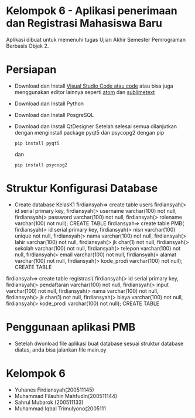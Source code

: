 # Kelompok 6 - Aplikasi penerimaan dan Registrasi Mahasiswa Baru
Aplikasi dibuat untuk memenuhi tugas Ujian Akhir Semester Pemrograman Berbasis Objek 2.
# Persiapan 
* Download dan Install [Visual Studio Code atau code](https://code.visualstudio.com/) atau bisa juga menggunakan editor lainnya seperti [atom](https://atom.io/) dan [sublimetext](https://www.sublimetext.com/) 
* Download dan Install Python
* Download dan Install PosgreSQL
* Download dan Install QtDesigner
Setelah selesai semua dilanjutkan dengan menginstall package pyqt5 dan psycopg2 dengan pip 

   ``` 
   pip install pyqt5 
   ```
   dan 
   ```
   pip install psycopg2
   ```
# Struktur Konfigurasi Database
 * Create database KelasK1
 firdiansyah=> create table users
 firdiansyah(> id serial primary key,
 firdiansyah(> username varchar(100) not null,
 firdiansyah(> password varchar(100) not null,
 firdiansyah(> rolename varchar(100) not null);
 CREATE TABLE
 firdiansyah=> create table PMB(
 firdiansyah(> id serial primary key,
 firdiansyah(> nisn varchar(100) unique not null,
 firdiansyah(> nama varchar(100) not null,
 firdiansyah(> lahir varchar(100) not null,
 firdiansyah(> jk char(1) not null,
 firdiansyah(> sekolah varchar(100) not null,
 firdiansyah(> telepon varchar(100) not null,
 firdiansyah(> email varchar(100) not null,
 firdiansyah(> alamat varchar(100) not null,
 firdiansyah(> kode_prodi varchar(100) not null);
 CREATE TABLE

 firdiansyah=> create table registrasi(
 firdiansyah(> id serial primary key,
 firdiansyah(> pendaftaran varchar(100) not null,
 firdiansyah(> input varchar(100) not null,
 firdiansyah(> nama varchar(100) not null,
 firdiansyah(> jk char(1) not null,
 firdiansyah(> biaya varchar(100) not null,
 firdiansyah(> kode_prodi varchar(100) not null);
 CREATE TABLE
 
 
# Penggunaan aplikasi PMB
  * Setelah dwonload file aplikasi buat database sesuai struktur database diatas, anda bisa jalankan file main.py
  
# Kelompok 6
  * Yuhanes Firdiansyah(200511145)              
  * Muhammad Filauhin Mahfudin(200511144)       
  * Sahrul Mubarok (200511133)
  * Muhammad Iqbal Trimulyono(2005111




